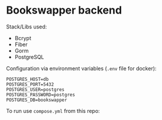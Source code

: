 # Bookswapper backend

Stack/Libs used:
- Bcrypt
- Fiber
- Gorm
- PostgreSQL

Configuration via environment variables (```.env``` file for docker):
```
POSTGRES_HOST=db
POSTGRES_PORT=5432
POSTGRES_USER=postgres
POSTGRES_PASSWORD=postgres
POSTGRES_DB=bookswapper
```

To run use ```compose.yml``` from this repo:
